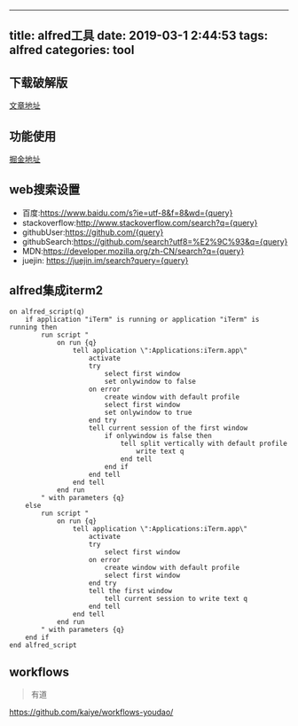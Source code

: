 
---
title: alfred工具
date: 2019-03-1 2:44:53
tags: alfred
categories: tool
---

<div><!-- more--></div>

## 下载破解版

[文章地址](https://www.jianshu.com/p/5b3f98b1f7b6)

## 功能使用

[掘金地址](https://juejin.im/post/5b0e99436fb9a009e405dbb6)

## web搜索设置



* 百度:https://www.baidu.com/s?ie=utf-8&f=8&wd={query}
* stackoverflow:http://www.stackoverflow.com/search?q={query}
* githubUser:https://github.com/{query}
* githubSearch:https://github.com/search?utf8=%E2%9C%93&q={query}
* MDN:https://developer.mozilla.org/zh-CN/search?q={query}
* juejin: https://juejin.im/search?query={query}

## alfred集成iterm2


```
on alfred_script(q)
	if application "iTerm" is running or application "iTerm" is running then
		run script "
			on run {q}
				tell application \":Applications:iTerm.app\"
					activate
					try
						select first window
						set onlywindow to false
					on error
						create window with default profile
						select first window
						set onlywindow to true
					end try
					tell current session of the first window
						if onlywindow is false then
							tell split vertically with default profile
								write text q
							end tell
						end if
					end tell
				end tell
			end run
		" with parameters {q}
	else
		run script "
			on run {q}
				tell application \":Applications:iTerm.app\"
					activate
					try
						select first window
					on error
						create window with default profile
						select first window
					end try
					tell the first window
						tell current session to write text q
					end tell
				end tell
			end run
		" with parameters {q}
	end if
end alfred_script
```

## workflows

> 有道

https://github.com/kaiye/workflows-youdao/

